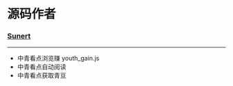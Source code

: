 源码作者
=============================================================================

 ### [Sunert](https://github.com/Sunert)
 --------------------------------------------------------------------
 * 中青看点浏览赚   youth_gain.js
 * 中青看点自动阅读
 * 中青看点获取青豆
